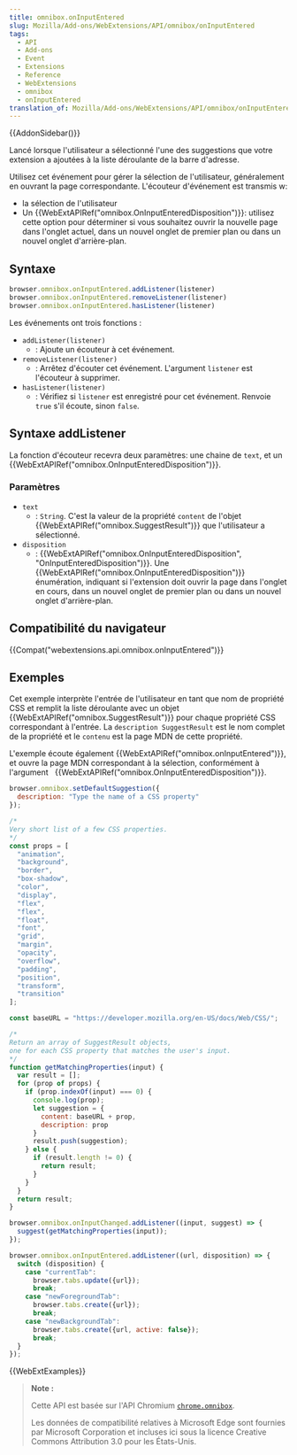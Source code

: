 ```yaml
---
title: omnibox.onInputEntered
slug: Mozilla/Add-ons/WebExtensions/API/omnibox/onInputEntered
tags:
  - API
  - Add-ons
  - Event
  - Extensions
  - Reference
  - WebExtensions
  - omnibox
  - onInputEntered
translation_of: Mozilla/Add-ons/WebExtensions/API/omnibox/onInputEntered
---
```

{{AddonSidebar()}}

Lancé lorsque l'utilisateur a sélectionné l'une des suggestions que votre extension a ajoutées à la liste déroulante de la barre d'adresse.

Utilisez cet événement pour gérer la sélection de l'utilisateur, généralement en ouvrant la page correspondante. L'écouteur d'événement est transmis w:

- la sélection de l'utilisateur
- Un {{WebExtAPIRef("omnibox.OnInputEnteredDisposition")}}: utilisez cette option pour déterminer si vous souhaitez ouvrir la nouvelle page dans l'onglet actuel, dans un nouvel onglet de premier plan ou dans un nouvel onglet d'arrière-plan.

## Syntaxe

```js
browser.omnibox.onInputEntered.addListener(listener)
browser.omnibox.onInputEntered.removeListener(listener)
browser.omnibox.onInputEntered.hasListener(listener)
```

Les événements ont trois fonctions :

- `addListener(listener)`
  - : Ajoute un écouteur à cet événement.
- `removeListener(listener)`
  - : Arrêtez d'écouter cet événement. L'argument `listener` est l'écouteur à supprimer.
- `hasListener(listener)`
  - : Vérifiez si `listener` est enregistré pour cet événement. Renvoie `true` s'il écoute, sinon `false`.

## Syntaxe addListener

La fonction d'écouteur recevra deux paramètres: une chaine de `text`, et un  {{WebExtAPIRef("omnibox.OnInputEnteredDisposition")}}.

### Paramètres

- `text`
  - : `String`. C'est la valeur de la propriété `content` de l'objet {{WebExtAPIRef("omnibox.SuggestResult")}} que l'utilisateur a sélectionné.
- `disposition`
  - : {{WebExtAPIRef("omnibox.OnInputEnteredDisposition", "OnInputEnteredDisposition")}}. Une {{WebExtAPIRef("omnibox.OnInputEnteredDisposition")}} énumération, indiquant si l'extension doit ouvrir la page dans l'onglet en cours, dans un nouvel onglet de premier plan ou dans un nouvel onglet d'arrière-plan.

## Compatibilité du navigateur

{{Compat("webextensions.api.omnibox.onInputEntered")}}

## Exemples

Cet exemple interprète l'entrée de l'utilisateur en tant que nom de propriété CSS et remplit la liste déroulante avec un objet {{WebExtAPIRef("omnibox.SuggestResult")}} pour chaque propriété CSS correspondant à l'entrée. La `description SuggestResult` est le nom complet de la propriété et le `contenu` est la page MDN de cette propriété.

L'exemple écoute également {{WebExtAPIRef("omnibox.onInputEntered")}}, et ouvre la page MDN correspondant à la sélection, conformément à l'argument   {{WebExtAPIRef("omnibox.OnInputEnteredDisposition")}}.

```js
browser.omnibox.setDefaultSuggestion({
  description: "Type the name of a CSS property"
});

/*
Very short list of a few CSS properties.
*/
const props = [
  "animation",
  "background",
  "border",
  "box-shadow",
  "color",
  "display",
  "flex",
  "flex",
  "float",
  "font",
  "grid",
  "margin",
  "opacity",
  "overflow",
  "padding",
  "position",
  "transform",
  "transition"
];

const baseURL = "https://developer.mozilla.org/en-US/docs/Web/CSS/";

/*
Return an array of SuggestResult objects,
one for each CSS property that matches the user's input.
*/
function getMatchingProperties(input) {
  var result = [];
  for (prop of props) {
    if (prop.indexOf(input) === 0) {
      console.log(prop);
      let suggestion = {
        content: baseURL + prop,
        description: prop
      }
      result.push(suggestion);
    } else {
      if (result.length != 0) {
        return result;
      }
    }
  }
  return result;
}

browser.omnibox.onInputChanged.addListener((input, suggest) => {
  suggest(getMatchingProperties(input));
});

browser.omnibox.onInputEntered.addListener((url, disposition) => {
  switch (disposition) {
    case "currentTab":
      browser.tabs.update({url});
      break;
    case "newForegroundTab":
      browser.tabs.create({url});
      break;
    case "newBackgroundTab":
      browser.tabs.create({url, active: false});
      break;
  }
});
```

{{WebExtExamples}}

> **Note :**
>
> Cette API est basée sur l'API Chromium [`chrome.omnibox`](https://developer.chrome.com/extensions/omnibox).
>
> Les données de compatibilité relatives à Microsoft Edge sont fournies par Microsoft Corporation et incluses ici sous la licence Creative Commons Attribution 3.0 pour les États-Unis.
